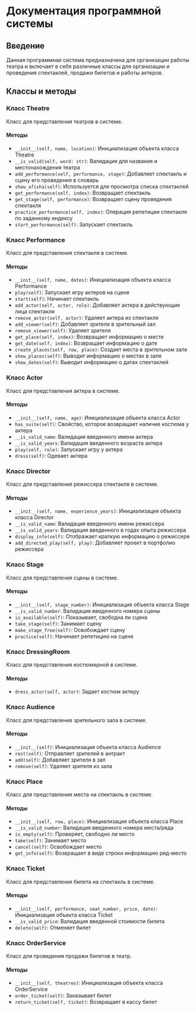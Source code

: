 # Документация программной системы
## Введение
Данная программная система предназначена для организации работы театра и включает в себя различные классы для организации и проведения спектаклей, продажи билетов и работы актеров.

## Классы и методы
### Класс Theatre
Класс для представления театров в системе.
#### Методы
- `__init__(self, name, location)`: Инициализация объекта класса Theatre
- `__is_valid(self, word: str)`: Валидация для названия и местонахождения театра
- `add_performance(self, performance, stage)`: Добавляет спектакль и сцену его проведения в словарь
- `show_afisha(self)`: Используется для просмотра списка спектаклей
- `get_performance(self, index)`: Возвращает спектакль
- `get_stage(self, performance)`: Возвращает сцену проведения спектакля
- `practice_performance(self, index)`: Операция репетиции спектакля по заданному индексу
- `start_performance(self)`: Запускает спектакль

### Класс Performance
Класс для представления спектакля в системе.
#### Методы
- `__init__(self, name, dates)`: Инициализация объекта класса Performance
- `play(self)`: Запускает игру актеров на сцене
- `start(self)`: Начинает спектакль
- `add_actor(self, actor, role)`: Добавляет актера в действующие лица спектакля
- `remove_actor(self, actor)`: Удаляет актера из спектакля
- `add_viewer(self)`: Добавляет зрителя в зрительный зал
- `remove_viewer(self)`: Удаляет зрителя
- `get_place(self, index)`: Возвращает информацию о месте
- `get_date(self, index)`: Возвращает информацию о дате
- `create_places(self, row, place)`: Создает места в зрительном зале
- `show_places(self)`: Выводит информацию о местах в зале
- `show_dates(self)`: Выводит информацию о датах спектаклей


### Класс Actor
Класс для представления актера в системе.
#### Методы
- `__init__(self, name, age)`: Инициализация объекта класса Actor
- `has_suite(self)`: Свойство, которое возвращает наличие костюма у актера
- `__is_valid_name`: Валидация введенного имени актера
- `__is_valid_years`: Валидация введенного возраста актера
- `play(self, role)`: Запускает игру у актера
- `dress(self)`: Одевает актера

### Класс Director
Класс для представления режиссера спектакля в системе.
#### Методы
- `__init__(self, name, experience_years)`: Инициализация объекта класса Director
- `__is_valid_name`: Валидация введенного имени режиссера
- `__is_valid_years`: Валидация введенного в годах опыта режиссера
- `display_info(self)`: Отображает краткую информацию о режиссере
- `add_directed_play(self, play)`: Добавляет проект в портфолио режиссера

### Класс Stage
Класс для представления сцены в системе.
#### Методы
- `__init__(self, stage_number)`: Инициализация объекта класса Stage
- `__is_valid_number`: Валидация введенного номера сцены
- `is_available(self)`: Показывает, свободна ли сцена
- `take_stage(self)`: Занимает сцену
- `make_stage_free(self)`: Освобождает сцену
- `practice(self)`: Начинает репетицию на сцене

### Класс DressingRoom
Класс для представления костюмерной в системе.
#### Методы
- `dress_actor(self, actor)`: Задает костюм актеру


### Класс Audience
Класс для представления зрительного зала в системе.
#### Методы
- `__init__(self)`: Инициализация объекта класса Audience
- `rest(self)`: Отправляет зрителей в антракт
- `add(self)`: Добавляет зрителя в зал
- `remove(self)`: Удаляет зрителя из зала

### Класс Place
Класс для представления места на спектакль в системе.
#### Методы
- `__init__(self, row, place)`: Инициализация объекта класса Place
- `__is_valid_number`: Валидация введенного номера места/ряда
- `is_empty(self)`: Проверяет, свободно ли место
- `take(self)`: Занимает место
- `cancel(self)`: Освобождает место
- `get_info(self)`: Возвращает в виде строки информацию ряд-место

### Класс Ticket
Класс для представления билета на спектакль в системе.
#### Методы
- `__init__(self, performance, seat_number, price, date)`: Инициализация объекта класса Ticket
- `__is_valid_price`: Валидация введенной стоимости билета
- `delete(self)`: Отменяет билет

### Класс OrderService
Класс для проведения продажи билетов в театр.
#### Методы
- `__init__(self, theatres)`: Инициализация объекта класса OrderService
- `order_ticket(self)`: Заказывает билет
- `return_ticket(self, ticket)`: Возвращает в кассу билет
